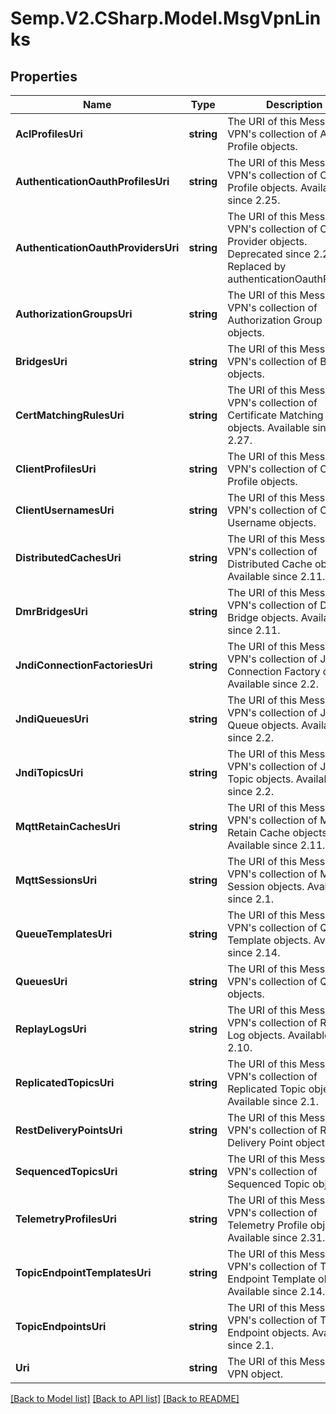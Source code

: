 # Semp.V2.CSharp.Model.MsgVpnLinks
## Properties

Name | Type | Description | Notes
------------ | ------------- | ------------- | -------------
**AclProfilesUri** | **string** | The URI of this Message VPN&#x27;s collection of ACL Profile objects. | [optional] 
**AuthenticationOauthProfilesUri** | **string** | The URI of this Message VPN&#x27;s collection of OAuth Profile objects. Available since 2.25. | [optional] 
**AuthenticationOauthProvidersUri** | **string** | The URI of this Message VPN&#x27;s collection of OAuth Provider objects. Deprecated since 2.25. Replaced by authenticationOauthProfiles. | [optional] 
**AuthorizationGroupsUri** | **string** | The URI of this Message VPN&#x27;s collection of Authorization Group objects. | [optional] 
**BridgesUri** | **string** | The URI of this Message VPN&#x27;s collection of Bridge objects. | [optional] 
**CertMatchingRulesUri** | **string** | The URI of this Message VPN&#x27;s collection of Certificate Matching Rule objects. Available since 2.27. | [optional] 
**ClientProfilesUri** | **string** | The URI of this Message VPN&#x27;s collection of Client Profile objects. | [optional] 
**ClientUsernamesUri** | **string** | The URI of this Message VPN&#x27;s collection of Client Username objects. | [optional] 
**DistributedCachesUri** | **string** | The URI of this Message VPN&#x27;s collection of Distributed Cache objects. Available since 2.11. | [optional] 
**DmrBridgesUri** | **string** | The URI of this Message VPN&#x27;s collection of DMR Bridge objects. Available since 2.11. | [optional] 
**JndiConnectionFactoriesUri** | **string** | The URI of this Message VPN&#x27;s collection of JNDI Connection Factory objects. Available since 2.2. | [optional] 
**JndiQueuesUri** | **string** | The URI of this Message VPN&#x27;s collection of JNDI Queue objects. Available since 2.2. | [optional] 
**JndiTopicsUri** | **string** | The URI of this Message VPN&#x27;s collection of JNDI Topic objects. Available since 2.2. | [optional] 
**MqttRetainCachesUri** | **string** | The URI of this Message VPN&#x27;s collection of MQTT Retain Cache objects. Available since 2.11. | [optional] 
**MqttSessionsUri** | **string** | The URI of this Message VPN&#x27;s collection of MQTT Session objects. Available since 2.1. | [optional] 
**QueueTemplatesUri** | **string** | The URI of this Message VPN&#x27;s collection of Queue Template objects. Available since 2.14. | [optional] 
**QueuesUri** | **string** | The URI of this Message VPN&#x27;s collection of Queue objects. | [optional] 
**ReplayLogsUri** | **string** | The URI of this Message VPN&#x27;s collection of Replay Log objects. Available since 2.10. | [optional] 
**ReplicatedTopicsUri** | **string** | The URI of this Message VPN&#x27;s collection of Replicated Topic objects. Available since 2.1. | [optional] 
**RestDeliveryPointsUri** | **string** | The URI of this Message VPN&#x27;s collection of REST Delivery Point objects. | [optional] 
**SequencedTopicsUri** | **string** | The URI of this Message VPN&#x27;s collection of Sequenced Topic objects. | [optional] 
**TelemetryProfilesUri** | **string** | The URI of this Message VPN&#x27;s collection of Telemetry Profile objects. Available since 2.31. | [optional] 
**TopicEndpointTemplatesUri** | **string** | The URI of this Message VPN&#x27;s collection of Topic Endpoint Template objects. Available since 2.14. | [optional] 
**TopicEndpointsUri** | **string** | The URI of this Message VPN&#x27;s collection of Topic Endpoint objects. Available since 2.1. | [optional] 
**Uri** | **string** | The URI of this Message VPN object. | [optional] 

[[Back to Model list]](../README.md#documentation-for-models) [[Back to API list]](../README.md#documentation-for-api-endpoints) [[Back to README]](../README.md)


